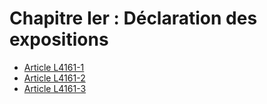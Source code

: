 # Chapitre Ier : Déclaration des expositions

* [Article L4161-1](./LEGIARTI000031086913.md)
* [Article L4161-2](./LEGIARTI000031086945.md)
* [Article L4161-3](./LEGIARTI000031073456.md)
